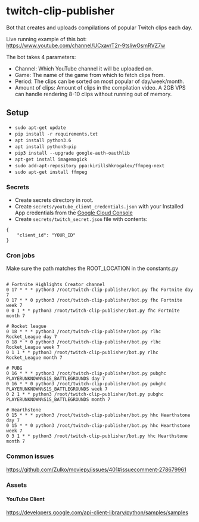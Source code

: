 # twitch-clip-publisher
Bot that creates and uploads compilations of popular Twitch clips each day.

Live running example of this bot: https://www.youtube.com/channel/UCxavrT2r-9tsliwOsmRVZ7w

The bot takes 4 parameters:
- Channel: Which YouTube channel it will be uploaded on.
- Game: The name of the game from which to fetch clips from.
- Period: The clips can be sorted on most popular of day/week/month.
- Amount of clips: Amount of clips in the compilation video. A 2GB VPS can handle rendering 8-10 clips without running out of memory.

## Setup

- ```sudo apt-get update```
- ```pip install -r requirements.txt```
- ```apt install python3.6```
- ```apt install python3-pip```
- ```pip3 install --upgrade google-auth-oauthlib```
- ```apt-get install imagemagick```
- ```sudo add-apt-repository ppa:kirillshkrogalev/ffmpeg-next```
- ```sudo apt-get install ffmpeg```

### Secrets

- Create secrets directory in root.
- Create `secrets/youtube_client_credentials.json` with your Installed App credentials from the [Google Cloud Console](https://console.cloud.google.com/apis/credentials)
- Create `secrets/twitch_secret.json` file with contents:
```
{
    "client_id": "YOUR_ID"
}
``` 

### Cron jobs
Make sure the path matches the ROOT_LOCATION in the constants.py
```

# Fortnite Highlights Creator channel
0 17 * * * python3 /root/twitch-clip-publisher/bot.py fhc Fortnite day 7
0 17 * * 0 python3 /root/twitch-clip-publisher/bot.py fhc Fortnite week 7
0 0 1 * * python3 /root/twitch-clip-publisher/bot.py fhc Fortnite month 7

# Rocket league
0 18 * * * python3 /root/twitch-clip-publisher/bot.py rlhc Rocket_League day 7
0 18 * * 0 python3 /root/twitch-clip-publisher/bot.py rlhc Rocket_League week 7
0 1 1 * * python3 /root/twitch-clip-publisher/bot.py rlhc Rocket_League month 7

# PUBG
0 16 * * * python3 /root/twitch-clip-publisher/bot.py pubghc PLAYERUNKNOWN%S1S_BATTLEGROUNDS day 7
0 16 * * 0 python3 /root/twitch-clip-publisher/bot.py pubghc PLAYERUNKNOWN%S1S_BATTLEGROUNDS week 7
0 2 1 * * python3 /root/twitch-clip-publisher/bot.py pubghc PLAYERUNKNOWN%S1S_BATTLEGROUNDS month 7

# Hearthstone
0 15 * * * python3 /root/twitch-clip-publisher/bot.py hhc Hearthstone day 7
0 15 * * 0 python3 /root/twitch-clip-publisher/bot.py hhc Hearthstone week 7
0 3 1 * * python3 /root/twitch-clip-publisher/bot.py hhc Hearthstone month 7

```

### Common issues
https://github.com/Zulko/moviepy/issues/401#issuecomment-278679961

### Assets
#### YouTube Client
https://developers.google.com/api-client-library/python/samples/samples